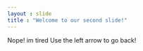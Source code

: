 ```yaml
---
layout : slide
title : "Welcome to our second slide!"
---
```

Nope! im tired
Use the left arrow to go back! 
